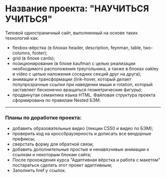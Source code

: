 # Название проекта: **"НАУЧИТЬСЯ УЧИТЬСЯ"**
Типовой одностраничный сайт, выполненный на основе таких технологий как:
* flexbox-вёрстка (в блоках header, description, feynman, table, two-columns, footer);
* grid (в блоке cards);
* позиционирование (в блоке kaufman с целью реализации необходимого расположения треугольника, а также в блоках oakley и video с целью наложения соседних секций друг на друга);
* анимации и трансформации (link-hover, который делает полупрозрачные ссылки при наведении мыши и rotation, который заставляет бесконечно вращаться геометрические фигуры);
* продвинутая семантика языка HTML.
Файловая структура проекта сформирована по правилам Nested БЭМ.
------
### **Планы по доработке проекта:**
* добавить образовательные видео (лекции CS50 и видео по БЭМ);
* проверить код на кроссбраузерность и дописать все вендорные префиксы;
* сверстать форму для обратной связи;
* добавить дополнительные простые и ненавязчивые анимации к ссылкам и некоторым блокам сайта;
* После прохождения курса "Адаптивная вёрстка и работа с макетом" постараться сделать этот проект адаптивным;
* Заполнить href у ссылок.
